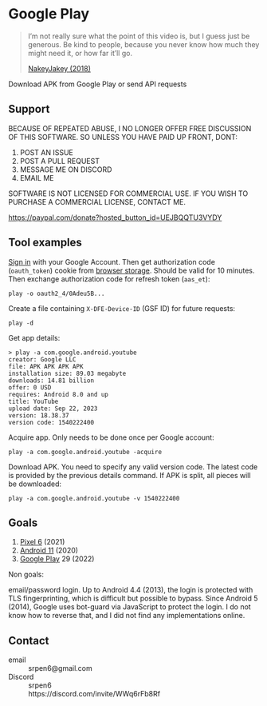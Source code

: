 # Google Play

> I’m not really sure what the point of this video is, but I guess just be
> generous. Be kind to people, because you never know how much they might need
> it, or how far it’ll go.
>
> [NakeyJakey (2018)](//youtube.com/watch?v=Cr0UYNKmrUs)

Download APK from Google Play or send API requests

## Support

BECAUSE OF REPEATED ABUSE, I NO LONGER OFFER FREE DISCUSSION OF THIS SOFTWARE. SO
UNLESS YOU HAVE PAID UP FRONT, DONT:

1. POST AN ISSUE
2. POST A PULL REQUEST
3. MESSAGE ME ON DISCORD
4. EMAIL ME

SOFTWARE IS NOT LICENSED FOR COMMERCIAL USE. IF YOU WISH TO PURCHASE A
COMMERCIAL LICENSE, CONTACT ME.

<https://paypal.com/donate?hosted_button_id=UEJBQQTU3VYDY>

## Tool examples

[Sign in](//accounts.google.com/embedded/setup/v2/android) with your Google
Account. Then get authorization code (`oauth_token`) cookie from
[browser&nbsp;storage][1]. Should be valid for 10 minutes. Then exchange
authorization code for refresh token (`aas_et`):

~~~
play -o oauth2_4/0Adeu5B...
~~~

[1]://firefox-source-docs.mozilla.org/devtools-user/storage_inspector

Create a file containing `X-DFE-Device-ID` (GSF ID) for future requests:

~~~
play -d
~~~

Get app details:

~~~
> play -a com.google.android.youtube
creator: Google LLC
file: APK APK APK APK
installation size: 89.03 megabyte
downloads: 14.81 billion
offer: 0 USD
requires: Android 8.0 and up
title: YouTube
upload date: Sep 22, 2023
version: 18.38.37
version code: 1540222400
~~~

Acquire app. Only needs to be done once per Google account:

~~~
play -a com.google.android.youtube -acquire
~~~

Download APK. You need to specify any valid version code. The latest code is
provided by the previous details command. If APK is split, all pieces will be
downloaded:

~~~
play -a com.google.android.youtube -v 1540222400
~~~

## Goals

1. [Pixel 6](//wikipedia.org/wiki/Pixel_6) (2021)
2. [Android 11](//wikipedia.org/wiki/Android_11) (2020)
3. [Google Play](//wikipedia.org/wiki/Google_Play) 29 (2022)

Non goals:

email/password login. Up to Android 4.4 (2013), the login is protected with TLS
fingerprinting, which is difficult but possible to bypass. Since
Android 5 (2014), Google uses bot-guard via JavaScript to protect the login. I
do not know how to reverse that, and I did not find any implementations online.

## Contact

<dl>
   <dt>
   email
   </dt>
   <dd>
   srpen6@gmail.com
   </dd>
   <dt>
   Discord
   </dt>
   <dd>
   srpen6
   </dd>
   <dd>
   https://discord.com/invite/WWq6rFb8Rf
   </dd>
</dl>
